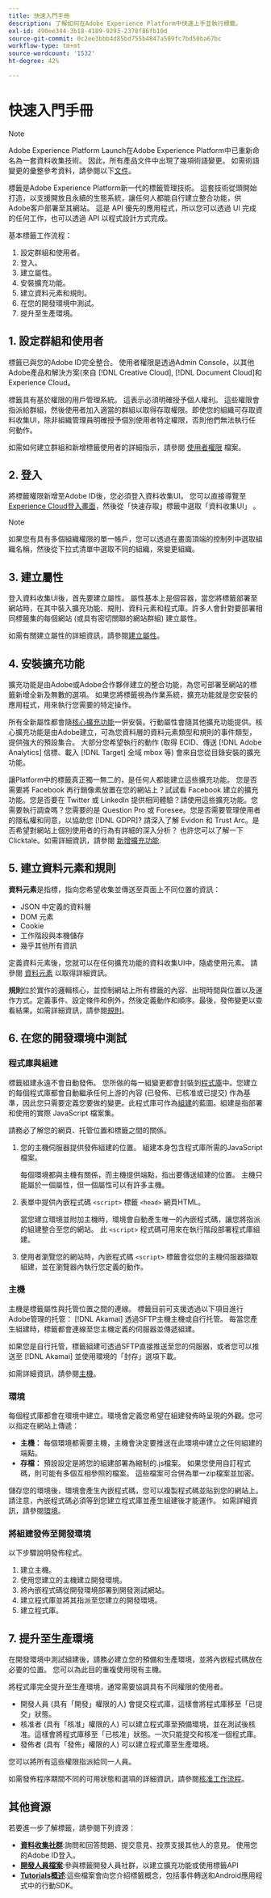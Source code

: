 ```yaml
---
title: 快速入門手冊
description: 了解如何在Adobe Experience Platform中快速上手並執行標籤。
exl-id: 490ee344-3b18-4189-9293-2378f86fb10d
source-git-commit: 0c2ee3bbb4d85bd755b4847a509fc7bd50ba67bc
workflow-type: tm+mt
source-wordcount: '1532'
ht-degree: 42%

---
```


# 快速入門手冊

>[!NOTE]
>
>Adobe Experience Platform Launch在Adobe Experience Platform中已重新命名為一套資料收集技術。 因此，所有產品文件中出現了幾項術語變更。 如需術語變更的彙整參考資料，請參閱以下[文件](../term-updates.md)。

標籤是Adobe Experience Platform新一代的標籤管理技術。 這套技術從頭開始打造，以支援開放且永續的生態系統，讓任何人都能自行建立整合功能，供Adobe客戶部署至其網站。 這是 API 優先的應用程式，所以您可以透過 UI 完成的任何工作，也可以透過 API 以程式設計方式完成。

基本標籤工作流程：

1. 設定群組和使用者。
2. 登入。
3. 建立屬性。
4. 安裝擴充功能。
5. 建立資料元素和規則。
6. 在您的開發環境中測試。
7. 提升至生產環境。

## 1. 設定群組和使用者

標籤已與您的Adobe ID完全整合。 使用者權限是透過Admin Console，以其他Adobe產品和解決方案(來自 [!DNL Creative Cloud], [!DNL Document Cloud]和Experience Cloud。

標籤具有基於權限的用戶管理系統。 這表示必須明確授予個人權利。 這些權限會指派給群組，然後使用者加入適當的群組以取得存取權限。即使您的組織可存取資料收集UI，除非組織管理員明確授予個別使用者特定權限，否則他們無法執行任何動作。

如需如何建立群組和新增標籤使用者的詳細指示，請參閱 [使用者權限](../ui/administration/user-permissions.md) 檔案。

## 2. 登入

將標籤權限新增至Adobe ID後，您必須登入資料收集UI。 您可以直接導覽至 [Experience Cloud登入畫面](https://experiencecloud.adobe.com)，然後從「快速存取」標籤中選取「資料收集UI」 。

>[!NOTE]
>
>如果您有具有多個組織權限的單一帳戶，您可以透過在畫面頂端的控制列中選取組織名稱，然後從下拉式清單中選取不同的組織，來變更組織。

## 3. 建立屬性

登入資料收集UI後，首先要建立屬性。 屬性基本上是個容器，當您將標籤部署至網站時，在其中裝入擴充功能、規則、資料元素和程式庫。許多人會針對要部署相同標籤集的每個網站 (或具有密切關聯的網站群組) 建立屬性。

如需有關建立屬性的詳細資訊，請參閱[建立屬性](../ui/administration/companies-and-properties.md)。

## 4. 安裝擴充功能

擴充功能是由Adobe或Adobe合作夥伴建立的整合功能，為您可部署至網站的標籤新增全新及無數的選項。 如果您將標籤視為作業系統，擴充功能就是您安裝的應用程式，用來執行您需要的特定操作。

所有全新屬性都會隨[核心擴充功能](../extensions/web/core/overview.md)一併安裝。行動屬性會隨其他擴充功能提供。核心擴充功能是由Adobe建立，可為您資料層的資料元素類型和規則的事件類型，提供強大的預設集合。 大部分您希望執行的動作 (取得 ECID、傳送 [!DNL Adobe Analytics] 信標、載入 [!DNL Target] 全域 mbox 等) 會來自您從目錄安裝的擴充功能。

讓Platform中的標籤真正獨一無二的，是任何人都能建立這些擴充功能。 您是否需要將 Facebook 再行銷像素放置在您的網站上？試試看 Facebook 建立的擴充功能。您是否要在 Twitter 或 LinkedIn 提供相同體驗？請使用這些擴充功能。您需要執行調查嗎？您需要的是 Question Pro 或 Foresee。您是否需要管理使用者的隱私權和同意，以協助您 [!DNL GDPR]? 請深入了解 Evidon 和 Trust Arc。是否希望對網站上個別使用者的行為有詳細的深入分析？ 也許您可以了解一下 Clicktale。如需詳細資訊，請參閱 [新增擴充功能](../ui/managing-resources/extensions/overview.md#add-a-new-extension).

## 5. 建立資料元素和規則

**資料元素**&#x200B;是指標，指向您希望收集並傳送至頁面上不同位置的資訊：

* JSON 中定義的資料層
* DOM 元素
* Cookie
* 工作階段與本機儲存
* 幾乎其他所有資訊

定義資料元素後，您就可以在任何擴充功能的資料收集UI中，隨處使用元素。 請參閱 [資料元素](../ui/managing-resources/data-elements.md) 以取得詳細資訊。

**規則**&#x200B;位於實作的邏輯核心，並控制網站上所有標籤的內容、出現時間與位置以及運作方式。定義事件、設定條件和例外，然後定義動作和順序。最後，發佈變更以查看結果。如需詳細資訊，請參閱[規則](../ui/managing-resources/rules.md)。

## 6. 在您的開發環境中測試

### 程式庫與組建

標籤組建永遠不會自動發佈。 您所做的每一組變更都會封裝到[程式庫](../ui/publishing/libraries.md)中。您建立的每個程式庫都會自動繼承任何上游的內容 (已發佈、已核准或已提交) 作為基準，因此您只需要定義您要做的變更。此程式庫可作為[組建](../ui/publishing/builds.md)的藍圖。組建是指部署和使用的實際 JavaScript 檔案集。

請務必了解您的網頁、托管位置和標籤之間的關係。

1. 您的主機伺服器提供發佈組建的位置。 組建本身包含程式庫所需的JavaScript檔案。

   每個環境都與主機有關係，而主機提供端點，指出要傳送組建的位置。 主機只能屬於一個屬性，但一個屬性可以有許多主機。

2. 表單中提供內嵌程式碼  `<script>` 標籤 `<head>` 網頁HTML。

   當您建立環境並附加主機時，環境會自動產生唯一的內嵌程式碼，讓您將指派的組建整合至您的網站。 此 `<script>` 程式碼可用來在執行階段部署程式庫組建。

3. 使用者瀏覽您的網站時，內嵌程式碼 `<script>` 標籤會從您的主機伺服器擷取組建，並在瀏覽器內執行您定義的動作。

### 主機

主機是標籤屬性與托管位置之間的連線。 標籤目前可支援透過以下項目進行Adobe管理的托管： [!DNL Akamai] 透過SFTP主機主機或自行托管。 每當您產生組建時，標籤都會連線至您主機定義的伺服器並傳遞組建。

如果您是自行托管，標籤組建可透過SFTP直接推送至您的伺服器，或者您可以推送至 [!DNL Akamai] 並使用環境的「封存」選項下載。

如需詳細資訊，請參閱[主機](../ui/publishing/hosts/hosts-overview.md)。

### 環境

每個程式庫都會在環境中建立。環境會定義您希望在組建發佈時呈現的外觀。您可以指定在網站上傳遞：

* **主機：** 每個環境都需要主機，主機會決定要推送在此環境中建立之任何組建的端點。
* **存檔：** 預設設定是將您的組建部署為縮制的.js檔案。 如果您使用自訂程式碼，則可能有多個互相參照的檔案。 這些檔案可合併為單一zip檔案並加密。

儲存您的環境後，環境會產生內嵌程式碼，您可以複製程式碼並貼到您的網站上。請注意，內嵌程式碼必須等到您建立程式庫並產生組建後才能運作。 如需詳細資訊，請參閱[環境](../ui/publishing/environments.md)。

### 將組建發佈至開發環境

以下步驟說明發佈程式。

1. 建立主機。
1. 使用您建立的主機建立開發環境。
1. 將內嵌程式碼從開發環境部署到開發測試網站。
1. 建立程式庫並將其指派至您建立的開發環境。
1. 建立程式庫。

## 7. 提升至生產環境

在開發環境中測試組建後，請務必建立您的預備和生產環境，並將內嵌程式碼放在必要的位置。 您可以為此目的重複使用現有主機。

將程式庫完全提升至生產環境，通常需要協調具有不同權限的使用者。

* 開發人員 (具有「開發」權限的人) 會提交程式庫，這樣會將程式庫移至「已提交」狀態。
* 核准者 (具有「核准」權限的人) 可以建立程式庫至預備環境，並在測試後核准。這樣會將程式庫移至「已核准」狀態。一次只能提交和核准一個程式庫。
* 發佈者 (具有「發佈」權限的人) 可以建立程式庫至生產環境。

您可以將所有這些權限指派給同一人員。

如需發佈程序期間不同的可用狀態和選項的詳細資訊，請參閱[核准工作流程](../ui/publishing/publishing-flow.md)。

## 其他資源

若要進一步了解標籤，請參閱下列資源：

* **[資料收集社群](https://forums.adobe.com/community/experience-cloud/platform/launch)**:詢問和回答問題、提交意見、投票支援其他人的意見。 使用您的Adobe ID登入。
* **[開發人員檔案](https://developer.adobelaunch.com/)**:參與標籤開發人員社群，以建立擴充功能或使用標籤API
* **[Tutorials概述](https://experienceleague.adobe.com/docs/core-services-learn/tutorials/overview.html)**:這些檔案會向您介紹標籤概念，包括事件轉送和Android應用程式中的行動SDK。
